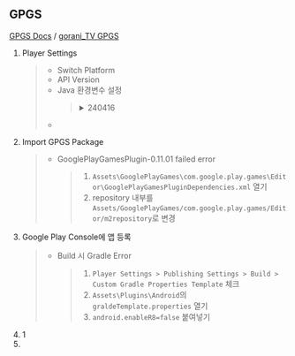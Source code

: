 ## GPGS
[GPGS Docs](https://github.com/playgameservices/play-games-plugin-for-unity) / [gorani_TV GPGS](https://www.youtube.com/watch?v=aCG5nixgyVw)
1. Player Settings
   > - Switch Platform
   > - API Version
   > - Java 환경변수 설정
   >   > <details>
   >   > <summary>240416</summary>
   >   > 
   >   > ### Additional instructions on building for Android on Windows
   >   > If you are using Windows, you must make sure that your Java SDK installation can be accessed by Unity. To do this:   
   >   > 1. Set the JAVA_HOME environment variable to your Java SDK installation path (for example, `C:\Program Files\Java\jdk1.7.0_45`)   
   >   > 2. Add the Java SDK's `bin` folder to your `PATH` environment variable (for example, `C:\Program Files\Java\jdk1.7.0_45\bin`)   
   >   > 3. Reboot.   
   >   > [참고](https://code-algo.tistory.com/28)
   >   > </details>
   > - 
2. Import GPGS Package
   > - GooglePlayGamesPlugin-0.11.01 failed error
   >   > 1. `Assets\GooglePlayGames\com.google.play.games\Editor\GooglePlayGamesPluginDependencies.xml` 열기
   >   > 2. repository 내부를 `Assets/GooglePlayGames/com.google.play.games/Editor/m2repository`로 변경
3. Google Play Console에 앱 등록
   > - Build 시 Gradle Error
   >   > 1. `Player Settings > Publishing Settings > Build > Custom Gradle Properties Template` 체크
   >   > 2. `Assets\Plugins\Android`의 `graldeTemplate.properties` 열기
   >   > 3. `android.enableR8=false` 붙여넣기
5. 1
6. 
